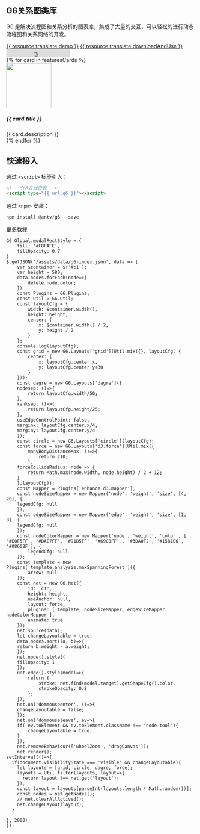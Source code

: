 <!--
template: home
title: G6
keywords:
  - G6
  - Graph
  - Tree
  - Net
  - 图
  - 树
  - 网
description: G6 是解决流程图和关系分析的图表库，集成了大量的交互，可以轻松的进行动态流程图和关系网络的开发。
featuresCards:
  - img: ${assets}/image/home/features-simple.svg
    title: 完备的基础设施
    description: 简单、易用、完备的图可视化引擎。
  - img: ${assets}/image/home/features-professional.svg
    title: 丰富插件
    description: 丰富、优雅、易于复用的解决方案
  - img: ${assets}/image/home/features-powerful.svg
    title: 强大扩展能力
    description: 轻易订制，满足你无限的创意
resource:
  jsFiles:
    - ${url.g6}
    - ${url['g6-plugins']}
-->

<style>
.node-tool {
  border-radius: 6px;
  padding: 6px;
  font-size: 14px;
  color: #666;
  list-style-type:none;
  background: #fff;
  box-shadow: 0 2px 5px #ccc;
}
.node-tool li {
  padding: 4px 2px;
}
.node-tool li:hover {
  color: #26A8FB;
  cursor: pointer;
}
.outter-graph-container{
    white-space:nowrap;
    width: 100%;
    z-index: 1;
}
.intro .header{
    position: relative
}
.texts {
    z-index: 2;
}
</style>

<section class="intro">
    <div class="container">
        <div class="header row">
            <div class="col-md-5 texts">
                <h1>G6关系图类库</h1>
                <p class="main-info">G6 是解决流程图和关系分析的图表库，集成了大量的交互，可以轻松的进行动态流程图和关系网络的开发。</p>
                <a href="{{ products.g6.links.demo.href }}" class="btn btn-primary btn-lg btn-round-link">{{ resource.translate.demo }}</a>
                <a href="{{base}}zh-cn/g6/1.x/tutorial/index.html#_安装" class="btn btn-light border btn-lg btn-round-link">{{ resource.translate.downloadAndUse }}</a>
                <iframe class="btn-round-link btn btn-light btn-lg github-btn" src="https://ghbtns.com/github-btn.html?user=antvis&repo=g6&type=star&count=true&size=large" frameborder="0" scrolling="0" width="170px" height="20px"></iframe>
            </div>
            <div id="c1" class="col-md-7 outter-graph-container"></div>
        </div>
    </div>
</section>

<section class="features text-center">
    <div class="container">
        <div class="row">
            {% for card in featuresCards %}
            <div class="feature col-md-4 text-center">
                <img src="{{ card.img }}" alt="" width="120" height="120">
                <h5>{{ card.title }}</h5>
                <div class="detail">{{ card.description }}</div>
            </div>
            {% endfor %}
        </div>
    </div>
</section>

<section class="get-started text-center">
<div class="container">
    <h2>快速接入</h2>
    <p>通过 <code>&lt;script&gt;</code> 标签引入：</p>
    
```html
<!-- 引入在线资源 -->
<script type="{{ url.g6 }}"></script>
```

<p class="pt-32">通过 <code>&lt;npm&gt;</code> 安装：</p>

```js
npm install @antv/g6 --save
```

</div>
<a href="{{ products.g6.links.tutorial.href }}"  class="btn btn-primary btn-lg btn-round-link more-tutorial">更多教程</a>
</section>

<!-- chart1 -->

```js-
G6.Global.modalRectStyle = {
    fill: '#F8FAFE',
    fillOpacity: 0.7
}
$.getJSON('/assets/data/g6-index.json', data => {
    var $container = $('#c1');
    var height = 580;
    data.nodes.forEach(node=>{
        delete node.color;
    })
    const Plugins = G6.Plugins;
    const Util = G6.Util;
    const layoutCfg = {
        width: $container.width(),
        height: height,
        center: {
            x: $container.width() / 2,
            y: height / 2
        }
    };
    console.log(layoutCfg);
    const grid = new G6.Layouts['grid'](Util.mix({}, layoutCfg, {
        center: {
            x: layoutCfg.center.x,
            y: layoutCfg.center.y+30
        }
    }));
    const dagre = new G6.Layouts['dagre']({
    nodesep: ()=>{
        return layoutCfg.width/50;
    },
    ranksep: ()=>{
        return layoutCfg.height/25;
    },
    useEdgeControlPoint: false,
    marginx: layoutCfg.center.x/4,
    marginy: layoutCfg.center.y/4
    });
    const circle = new G6.Layouts['circle'](layoutCfg);
    const force = new G6.Layouts['d3.force'](Util.mix({
        manyBodyDistanceMax: ()=>{
            return 210;
        },
    forceCollideRadius: node => {
        return Math.max(node.width, node.height) / 2 + 12;
    }
    },layoutCfg));
    const Mapper = Plugins['enhance.d3.mapper'];
    const nodeSizeMapper = new Mapper('node', 'weight', 'size', [4, 20], {
    legendCfg: null
    });
    const edgeSizeMapper = new Mapper('edge', 'weight', 'size', [1, 8], {
    legendCfg: null
    });
    const nodeColorMapper = new Mapper('node', 'weight', 'color', [ '#E0F5FF', '#BAE7FF', '#91D5FF', '#69C0FF' , '#3DA0F2', '#1581E6', '#0860BF'], {
        legendCfg: null
    });
    const template = new Plugins['template.analysis.maxSpanningForest']({
        arrow: null
    });
    const net = new G6.Net({
        id: 'c1',
        height: height,
        useAnchor: null,
        layout: force,
        plugins: [ template, nodeSizeMapper, edgeSizeMapper, nodeColorMapper ],
        animate: true
    });
    net.source(data);
    let changeLayoutable = true;
    data.nodes.sort((a, b)=>{
    return b.weight - a.weight;
    });
    net.node().style({
    fillOpacity: 1
    });
    net.edge().style(model=>{
        return {
            stroke: net.find(model.target).getShapeCfg().color,
            strokeOpacity: 0.8
        };
    });
    net.on('dommouseenter', ()=>{
    changeLayoutable = false;
    });
    net.on('dommouseleave', ev=>{
    if( ev.toElement && ev.toElement.className !== 'node-tool'){
        changeLayoutable = true;
    }
    });
    net.removeBehaviour(['wheelZoom', 'dragCanvas']);
    net.render();
setInterval(()=>{
  if(document.visibilityState === 'visible' && changeLayoutable){
    let layouts = [grid, circle, dagre, force];
    layouts = Util.filter(layouts, layout=>{
      return layout !== net.get('layout');
    });
    const layout = layouts[parseInt(layouts.length * Math.random())];
    const nodes = net.getNodes();
    // net.clearAllActived();
    net.changeLayout(layout);
  }
  
}, 2000);
});
```

<!-- chart2 -->

```js-
```

<!-- chart3 -->

```js-
```
